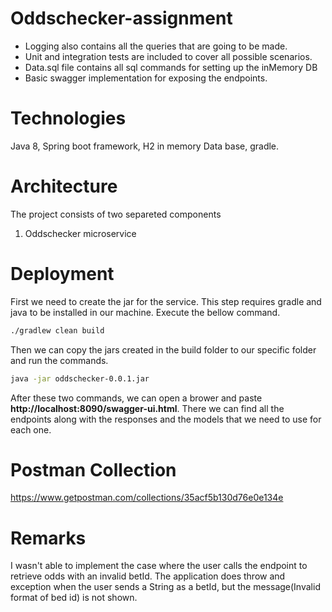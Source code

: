 # Oddschecker-assignment

- Logging also contains all the queries that are going to be made.
- Unit and integration tests are included to cover all possible scenarios.
- Data.sql file contains all sql commands for setting up the inMemory DB 
- Basic swagger implementation for exposing the endpoints.

# Technologies
Java 8, Spring boot framework, H2 in memory Data base, gradle.

# Architecture
The project consists of two separeted components
1. Oddschecker microservice

# Deployment
First we need to create the jar for the service. This step requires gradle and java to be installed in our machine.
Execute the bellow command.
```bash
./gradlew clean build
```
Then we can copy the jars created in the build folder to our specific folder and run the commands.
```bash
java -jar oddschecker-0.0.1.jar 
```
After these two commands, we can open a brower and paste 
**http://localhost:8090/swagger-ui.html**.
There we can find all the endpoints along with the responses and the models that we need to use for each one.

# Postman Collection
https://www.getpostman.com/collections/35acf5b130d76e0e134e

# Remarks
I wasn't able to implement the case where the user calls the endpoint to retrieve odds with an invalid betId.
The application does throw and exception when the user sends a String as a betId, but the message(Invalid format of bed id)  is not shown. 

